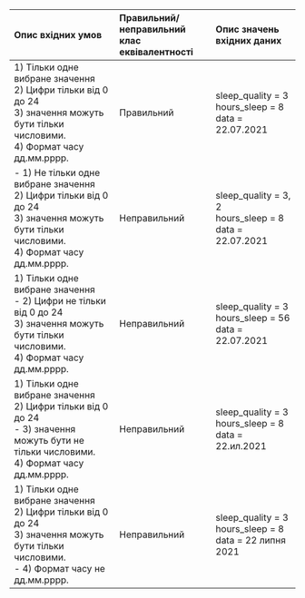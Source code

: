 |Опис вхідних умов|Правильний/неправильний <br> клас еквівалентності|Опис значень вхідних даних|
|:-|:-|:-|
|1) Тільки одне вибране значення <br> 2) Цифри тільки від 0 до 24 <br> 3) значення можуть бути тільки числовими. <br> 4) Формат часу дд.мм.рррр.| Правильний | sleep_quality = 3  <br> hours_sleep = 8 <br> data = 22.07.2021|
| - 1) Не тільки одне вибране значення <br> 2) Цифри тільки від 0 до 24 <br> 3) значення можуть бути тільки числовими. <br> 4) Формат часу дд.мм.рррр.| Неправильний | sleep_quality = 3, 2  <br> hours_sleep = 8 <br> data = 22.07.2021|
|1) Тільки одне вибране значення <br> - 2) Цифри не тільки від 0 до 24 <br> 3) значення можуть бути тільки числовими. <br> 4) Формат часу дд.мм.рррр.| Неправильний | sleep_quality = 3  <br> hours_sleep = 56 <br> data = 22.07.2021|
|1) Тільки одне вибране значення <br> 2) Цифри тільки від 0 до 24 <br> - 3) значення можуть бути не тільки числовими. <br> 4) Формат часу дд.мм.рррр.| Неправильний | sleep_quality = 3  <br> hours_sleep = 8 <br> data = 22.ил.2021|
|1) Тільки одне вибране значення <br> 2) Цифри тільки від 0 до 24 <br> 3) значення можуть бути тільки числовими. <br> - 4) Формат часу не дд.мм.рррр.| Неправильний | sleep_quality = 3  <br> hours_sleep = 8 <br> data = 22 липня 2021|
